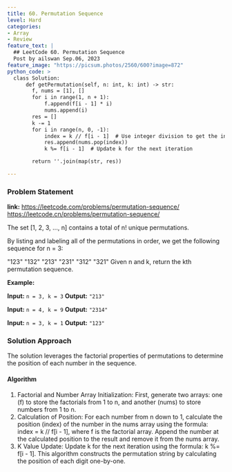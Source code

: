```yaml
---
title: 60. Permutation Sequence
level: Hard
categories:
- Array
- Review
feature_text: |
  ## LeetCode 60. Permutation Sequence
  Post by ailswan Sep.06, 2023
feature_image: "https://picsum.photos/2560/600?image=872"
python_code: >
  class Solution:
      def getPermutation(self, n: int, k: int) -> str:
        f, nums = [1], []
        for i in range(1, n + 1):
            f.append(f[i - 1] * i)
            nums.append(i)   
        res = []
        k -= 1 
        for i in range(n, 0, -1):
            index = k // f[i - 1]  # Use integer division to get the index
            res.append(nums.pop(index))
            k %= f[i - 1]  # Update k for the next iteration

        return ''.join(map(str, res))

---
```


### Problem Statement
**link:**
https://leetcode.com/problems/permutation-sequence/
https://leetcode.cn/problems/permutation-sequence/

The set [1, 2, 3, ..., n] contains a total of n! unique permutations.

By listing and labeling all of the permutations in order, we get the following sequence for n = 3:

"123"
"132"
"213"
"231"
"312"
"321"
Given n and k, return the kth permutation sequence.

**Example:**

**Input:** `n = 3, k = 3`
**Output:** `"213"`

**Input:** `n = 4, k = 9`
**Output:** `"2314"`

**Input:** `n = 3, k = 1`
**Output:** `"123"`


### Solution Approach

The solution leverages the factorial properties of permutations to determine the position of each number in the sequence.


#### Algorithm
 
1. Factorial and Number Array Initialization: First, generate two arrays: one (f) to store the factorials from 1 to n, and another (nums) to store numbers from 1 to n.
2. Calculation of Position: For each number from n down to 1, calculate the position (index) of the number in the nums array using the formula: index = k // f[i - 1], where f is the factorial array. Append the number at the calculated position to the result and remove it from the nums array.
3. K Value Update: Update k for the next iteration using the formula: k %= f[i - 1].
This algorithm constructs the permutation string by calculating the position of each digit one-by-one.
